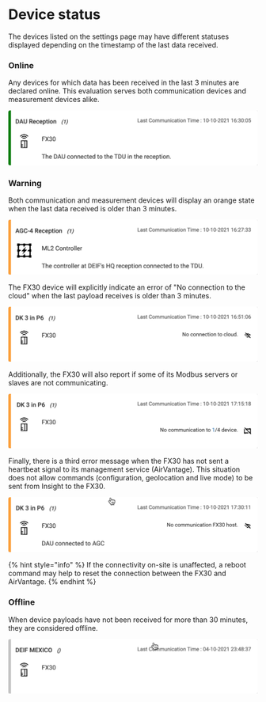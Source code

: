 # Device status

The devices listed on the settings page may have different statuses displayed depending on the timestamp of the last data received.

### Online

Any devices for which data has been received in the last 3 minutes are declared online. This evaluation serves both communication devices and measurement devices alike.

![A green status indicates that Insight has recently received data from the device.](<../../.gitbook/assets/image (66).png>)



### Warning

Both communication and measurement devices will display an orange state when the last data received is older than 3 minutes. 

![An orange status indicator means that no data has been received from it in the last 3 minutes.](<../../.gitbook/assets/image (64).png>)



The FX30 device will explicitly indicate an error of "No connection to the cloud" when the last payload receives is older than 3 minutes.

![The FX30 device show the message "No connection to cloud" as a complement to the orange status.](<../../.gitbook/assets/image (68).png>)



Additionally, the FX30 will also report if some of its Modbus servers or slaves are not communicating.

![The ](<../../.gitbook/assets/image (69).png>)



Finally, there is a third error message when the FX30 has not sent a heartbeat signal to its management service (AirVantage). This situation does not allow commands (configuration, geolocation and live mode) to be sent from Insight to the FX30.

![](<../../.gitbook/assets/image (67).png>)

{% hint style="info" %}
If the connectivity on-site is unaffected, a reboot command may help to reset the connection between the FX30 and AirVantage.
{% endhint %}



### Offline

When device payloads have not been received for more than 30 minutes, they are considered offline.

![The grey bar on the left side indicates that the device is deemed offline.](<../../.gitbook/assets/image (65).png>)



